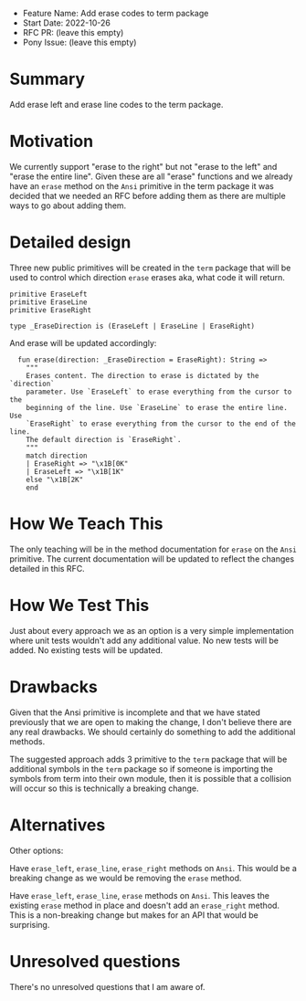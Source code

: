 - Feature Name: Add erase codes to term package
- Start Date: 2022-10-26
- RFC PR: (leave this empty)
- Pony Issue: (leave this empty)

# Summary

Add erase left and erase line codes to the term package.

# Motivation

We currently support "erase to the right" but not "erase to the left" and
"erase the entire line". Given these are all "erase" functions and we already
have an `erase` method on the `Ansi` primitive in the term package it was
decided that we needed an RFC before adding them as there are multiple ways
to go about adding them.

# Detailed design

Three new public primitives will be created in the `term` package that will be
used to control which direction `erase` erases aka, what code it will return.

```pony
primitive EraseLeft
primitive EraseLine
primitive EraseRight

type _EraseDirection is (EraseLeft | EraseLine | EraseRight)
```

And erase will be updated accordingly:

```pony
  fun erase(direction: _EraseDirection = EraseRight): String =>
    """
    Erases content. The direction to erase is dictated by the `direction`
    parameter. Use `EraseLeft` to erase everything from the cursor to the
    beginning of the line. Use `EraseLine` to erase the entire line. Use
    `EraseRight` to erase everything from the cursor to the end of the line.
    The default direction is `EraseRight`.
    """
    match direction
    | EraseRight => "\x1B[0K"
    | EraseLeft => "\x1B[1K"
    else "\x1B[2K"
    end
```

# How We Teach This

The only teaching will be in the method documentation for `erase` on the `Ansi`
primitive. The current documentation will be updated to reflect the changes
detailed in this RFC.

# How We Test This

Just about every approach we as an option is a very simple implementation where
unit tests wouldn't add any additional value. No new tests will be added. No
existing tests will be updated.

# Drawbacks

Given that the Ansi primitive is incomplete and that we have stated previously
that we are open to making the change, I don't believe there are any real
drawbacks. We should certainly do something to add the additional methods.

The suggested approach adds 3 primitive to the `term` package that will be
additional symbols in the `term` package so if someone is importing the symbols
from term into their own module, then it is possible that a collision will
occur so this is technically a breaking change.

# Alternatives

Other options:

Have `erase_left`, `erase_line`, `erase_right` methods on `Ansi`. This would
be a breaking change as we would be removing the `erase` method.

Have `erase_left`, `erase_line`, `erase` methods on `Ansi`. This leaves the
existing `erase` method in place and doesn't add an `erase_right` method. This is a non-breaking change but makes for an API that would be surprising.

# Unresolved questions

There's no unresolved questions that I am aware of.

